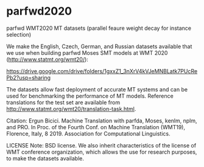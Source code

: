 # parfwd2020
parfwd WMT2020 MT datasets (parallel feaure weight decay for instance selection)

We make the English, Czech, German, and Russian datasets available that we use when building parfwd Moses SMT models at WMT 2020 (http://www.statmt.org/wmt20/):

https://drive.google.com/drive/folders/1gxxZ1_3nXrV4kVJeMNBLatk7PUcRePb2?usp=sharing

The datasets allow fast deployment of accurate MT systems and can be used for benchmarking the performance of MT models. Reference translations for the test set are available from http://www.statmt.org/wmt20/translation-task.html. 


Citation:
Ergun Bicici. Machine Translation with parfda, Moses, kenlm, nplm, and PRO. In Proc. of the Fourth Conf. on Machine Translation (WMT19), Florence, Italy, 8 2019. Association for Computational Linguistics.

LICENSE Note: BSD license. We also inherit characteristics of the license of WMT conference organization, which allows the use for research purposes, to make the datasets available.
